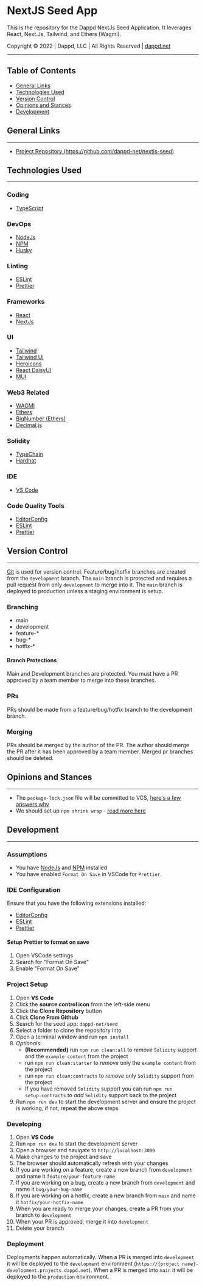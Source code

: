 # NextJS Seed App

This is the repository for the Dappd NextJs Seed Application. It leverages React, Next.Js, Tailwind, and Ethers (Wagmi).

Copyright © 2022 | Dappd, LLC | All Rights Reserved | [dappd.net](https://dappd.net/)

---

## Table of Contents

- [General Links](#general-links)
- [Technologies Used](#technologies-used)
- [Version Control](#version-control)
- [Opinions and Stances](#opinions-and-stances)
- [Development](#development)

## General Links

---

- [Project Repository (https://github.com/dappd-net/nextjs-seed)](https://github.com/dappd-net/nextjs-seed)

## Technologies Used

---

### Coding

- [TypeScript](https://www.typescriptlang.org/docs/)

### DevOps

- [NodeJs](https://nodejs.org/en/)
- [NPM](https://npmjs.com/)
- [Husky](https://typicode.github.io/husky/#/)

### Linting

- [ESLint](https://eslint.org/)
- [Prettier](https://prettier.io/)

### Frameworks

- [React](https://reactjs.org/)
- [NextJs](https://nextjs.org/)

### UI

- [Tailwind](https://angular.io/docs)
- [Tailwind UI](https://tailwindui.com/)
- [Heroicons](https://heroicons.com/)
- [React DaisyUI](https://react.daisyui.com/)
- [MUI](https://mui.com/)

### Web3 Related

- [WAGMI](https://wagmi.sh/)
- [Ethers](https://docs.ethers.io/)
- [BigNumber (Ethers)](https://docs.ethers.io/v5/api/utils/bignumber/)
- [Decimal.js](https://github.com/MikeMcl/decimal.js)

### Solidity

- [TypeChain](https://github.com/dethcrypto/TypeChain)
- [Hardhat](https://hardhat.org/)

### IDE

- [VS Code](https://code.visualstudio.com/)

### Code Quality Tools

- [EditorConfig](https://editorconfig.org/)
- [ESLint](https://eslint.org/)
- [Prettier](https://prettier.io/)

## Version Control

---

[Git](https://git-scm.com/) is used for version control. Feature/bug/hotfix branches are created from the `development` branch. The `main` branch is protected and requires a pull request from only `development` to merge into it. The `main` branch is deployed to production unless a staging environment is setup.

### Branching

- main
- development
- feature-\*
- bug-\*
- hotfix-\*

#### Branch Protections

Main and Development branches are protected. You must have a PR approved by a team member to merge into these branches.

### PRs

PRs should be made from a feature/bug/hotfix branch to the development branch.

### Merging

PRs should be merged by the author of the PR. The author should merge the PR after it has been approved by a team member. Merged pr branches should be deleted.

## Opinions and Stances

---

- The `package-lock.json` file will be committed to VCS, [here's a few answers why](https://stackoverflow.com/questions/44206782/do-i-commit-the-package-lock-json-file-created-by-npm-5?rq=1)
- We should set up `npm shrink wrap` - [read more here](https://docs.npmjs.com/cli/v7/commands/npm-shrinkwrap)

## Development

---

### Assumptions

- You have [NodeJs](https://nodejs.org/en/) and [NPM](https://www.npmjs.com/) installed
- You have enabled `Format On Save` in VSCode for `Prettier`.

### IDE Configuration

Ensure that you have the following extensions installed:

- [EditorConfig](https://marketplace.visualstudio.com/items?itemName=EditorConfig.EditorConfig)
- [ESLint](https://marketplace.visualstudio.com/items?itemName=dbaeumer.vscode-eslint)
- [Prettier](https://marketplace.visualstudio.com/items?itemName=esbenp.prettier-vscode)

#### **Setup Prettier to format on save**

1. Open VSCode settings
2. Search for "Format On Save"
3. Enable "Format On Save"

### Project Setup

1. Open **VS Code**
2. Click the **source control icon** from the left-side menu
3. Click the **Clone Repository** button
4. Click **Clone From Github**
5. Search for the seed app: `dappd-net/seed`
6. Select a folder to clone the repository into
7. Open a terminal window and run `npm install`
8. _Optionals_:
   - **(Recommended)** run `npm run clean:all` to _remove_ `Solidity` support and the `example content` from the project
   - run `npm run clean:starter` to _remove_ only the `example content` from the project
   - run `npm run clean:contracts` to _remove_ only `Solidity` support from the project
   - If you have removed `Solidity` support you can run `npm run setup:contracts` to _add_ `Solidity` support back to the project
9. Run `npm run dev` to start the development server and ensure the project is working, if not, repeat the above steps

### Developing

1. Open **VS Code**
2. Run `npm run dev` to start the development server
3. Open a browser and navigate to `http://localhost:3000`
4. Make changes to the project and save
5. The browser should automatically refresh with your changes
6. If you are working on a feature, create a new branch from `development` and name it `feature/your-feature-name`
7. If you are working on a bug, create a new branch from `development` and name it `bug/your-bug-name`
8. If you are working on a hotfix, create a new branch from `main` and name it `hotfix/your-hotfix-name`
9. When you are ready to merge your changes, create a PR from your branch to `development`
10. When your PR is approved, merge it into `development`
11. Delete your branch

### Deployment

Deployments happen automatically. When a PR is merged into `development` it will be deployed to the `development` environment (`https://{project name}-development.projects.dappd.net`). When a PR is merged into `main` it will be deployed to the `production` environment.
